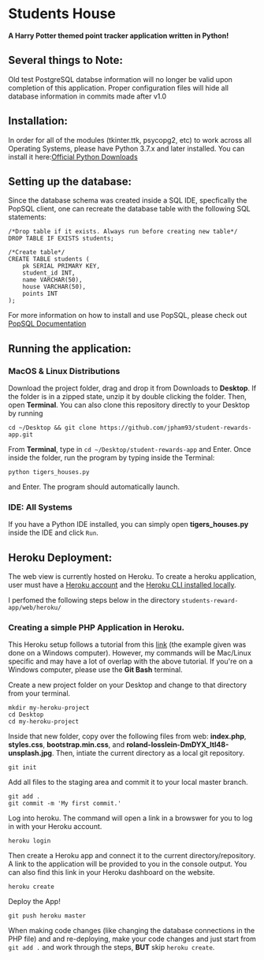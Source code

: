 # Students House
**A Harry Potter themed point tracker application written in Python!**

## Several things to Note:
Old test PostgreSQL databse information will no longer be valid upon completion of this application. Proper configuration files will hide all database information in commits made after v1.0

## Installation:
In order for all of the modules (tkinter.ttk, psycopg2, etc) to work across all Operating Systems, please have Python 3.7.x and later installed. You can install it here:[Official Python Downloads](https://www.python.org/downloads/)

## Setting up the database:
Since the database schema was created inside a SQL IDE, specfically the PopSQL client, one can recreate the database table with the following SQL statements:
```
/*Drop table if it exists. Always run before creating new table*/
DROP TABLE IF EXISTS students;

/*Create table*/
CREATE TABLE students (
    pk SERIAL PRIMARY KEY,
    student_id INT,
    name VARCHAR(50),
    house VARCHAR(50),
    points INT
);
```
For more information on how to install and use PopSQL, please check out [PopSQL Documentation](https://popsql.com/docs/)

## Running the application:

### MacOS & Linux Distributions
Download the project folder, drag and drop it from Downloads to **Desktop**. If the folder is in a zipped state, unzip it by double clicking the folder. Then, open **Terminal**. You can also clone this repository directly to your Desktop by running 
```
cd ~/Desktop && git clone https://github.com/jpham93/student-rewards-app.git
```
From **Terminal**, type in `cd ~/Desktop/student-rewards-app` and Enter. Once inside the folder, run the program by typing inside the Terminal:
```
python tigers_houses.py
```
and Enter. The program should automatically launch.

### IDE: All Systems
If you have a Python IDE installed, you can simply open **tigers_houses.py** inside the IDE and click `Run`.

## Heroku Deployment:
The web view is currently hosted on Heroku.
To create a heroku application, user must have a [Heroku account](https://signup.heroku.com/) and the [Heroku CLI installed locally](https://devcenter.heroku.com/articles/heroku-cli#download-and-install).

I perfomed the following steps below in the directory `students-reward-app/web/heroku/`

### Creating a simple PHP Application in Heroku.

This Heroku setup follows a tutorial from this [link](https://scotch.io/@phalconVee/deploying-a-php-and-mysql-web-app-with-heroku) (the example given was done on a Windows computer). However, my commands will be Mac/Linux specific and may have a lot of overlap with the above tutorial. If you're on a Windows computer, please use the **Git Bash** terminal.

Create a new project folder on your Desktop and change to that directory from your terminal.
```
mkdir my-heroku-project
cd Desktop
cd my-heroku-project
``` 
Inside that new folder, copy over the following files from web: **index.php**, **styles.css**,  **bootstrap.min.css**, and **roland-losslein-DmDYX_ltI48-unsplash.jpg**.
Then, intiate the current directory as a local git repository.
```
git init
```
Add all files to the staging area and commit it to your local master branch.
```
git add .               
git commit -m 'My first commit.'
```
Log into heroku. The command will open a link in a browswer for you to log in with your Heroku account.
```
heroku login
```
Then create a Heroku app and connect it to the current directory/repository. A link to the application will be provided to you in the console output. You can also find this link in your Heroku dashboard on the website.
```
heroku create
```
Deploy the App!
```
git push heroku master
```
When making code changes (like changing the database connections in the PHP file) and and re-deploying, make your code changes and just start from `git add .` and work through the steps, **BUT** skip `heroku create`.
